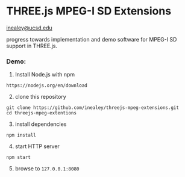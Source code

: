 # THREE.js MPEG-I SD Extensions

inealey@ucsd.edu

progress towards implementation and demo software for MPEG-I SD support in THREE.js.

### Demo:

1. Install Node.js with npm
```
https://nodejs.org/en/download
```

2. clone this repository
```
git clone https://github.com/inealey/threejs-mpeg-extensions.git
cd threejs-mpeg-extentions
```

3. install dependencies
```
npm install
```

4. start HTTP server
```
npm start
```

5. browse to `127.0.0.1:8080`